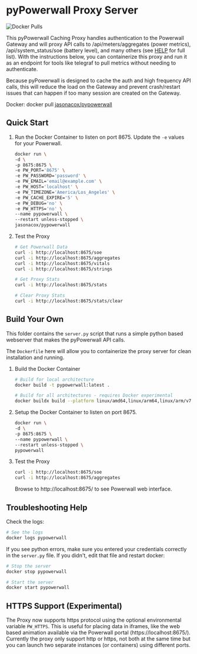 # pyPowerwall Proxy Server

![Docker Pulls](https://img.shields.io/docker/pulls/jasonacox/pypowerwall)

This pyPowerwall Caching Proxy handles authentication to the Powerwall Gateway and will proxy API calls to /api/meters/aggregates (power metrics), /api/system_status/soe (battery level), and many others (see [HELP](https://github.com/jasonacox/pypowerwall/blob/main/proxy/HELP.md) for full list). With the instructions below, you can containerize this proxy and run it as an endpoint for tools like telegraf to pull metrics without needing to authenticate.

Because pyPowerwall is designed to cache the auth and high frequency API calls, this will reduce the load on the Gateway and prevent crash/restart issues that can happen if too many session are created on the Gateway.

Docker: docker pull [jasonacox/pypowerwall](https://hub.docker.com/r/jasonacox/pypowerwall)

## Quick Start

1. Run the Docker Container to listen on port 8675. Update the `-e` values for your Powerwall.

    ```bash
    docker run \
    -d \
    -p 8675:8675 \
    -e PW_PORT='8675' \
    -e PW_PASSWORD='password' \
    -e PW_EMAIL='email@example.com' \
    -e PW_HOST='localhost' \
    -e PW_TIMEZONE='America/Los_Angeles' \
    -e PW_CACHE_EXPIRE='5' \
    -e PW_DEBUG='no' \
    -e PW_HTTPS='no' \
    --name pypowerwall \
    --restart unless-stopped \
    jasonacox/pypowerwall
    ```

2. Test the Proxy

    ```bash
    # Get Powerwall Data
    curl -i http://localhost:8675/soe
    curl -i http://localhost:8675/aggregates
    curl -i http://localhost:8675/vitals
    curl -i http://localhost:8675/strings

    # Get Proxy Stats
    curl -i http://localhost:8675/stats

    # Clear Proxy Stats
    curl -i http://localhost:8675/stats/clear
    ```

## Build Your Own

This folder contains the `server.py` script that runs a simple python based webserver that makes the pyPowerwall API calls.  

The `Dockerfile` here will allow you to containerize the proxy server for clean installation and running.

1. Build the Docker Container

    ```bash
    # Build for local architecture  
    docker build -t pypowerwall:latest .

    # Build for all architectures - requires Docker experimental 
    docker buildx build --platform linux/amd64,linux/arm64,linux/arm/v7 -t pypowerwall:latest . 

    ```

2. Setup the Docker Container to listen on port 8675.

    ```bash
    docker run \
    -d \
    -p 8675:8675 \
    --name pypowerwall \
    --restart unless-stopped \
    pypowerwall
    ```

3. Test the Proxy

    ```bash
    curl -i http://localhost:8675/soe
    curl -i http://localhost:8675/aggregates
    ```

    Browse to http://localhost:8675/ to see Powerwall web interface.

## Troubleshooting Help

Check the logs: 

```bash
# See the logs
docker logs pypowerwall
```

If you see python errors, make sure you entered your credentials correctly in the `server.py` file.  If you didn't, edit that file and restart docker:

```bash
# Stop the server
docker stop pypowerwall

# Start the server
docker start pypowerwall
```

## HTTPS Support (Experimental)

The Proxy now supports https protocol using the optional environmental variable `PW_HTTPS`. This is useful for placing data in iframes, like the web based animation available via the Powerwall portal (https://localhost:8675/).  Currently the proxy only support http or https, not both at the same time but you can launch two separate instances (or containers) using different ports.
